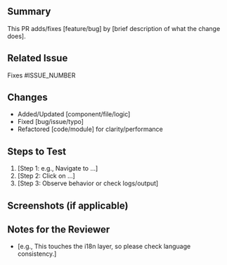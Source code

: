 ## Summary

This PR adds/fixes [feature/bug] by [brief description of what the change does].

## Related Issue

Fixes #ISSUE_NUMBER  

## Changes

- Added/Updated [component/file/logic]
- Fixed [bug/issue/typo]
- Refactored [code/module] for clarity/performance

## Steps to Test

1. [Step 1: e.g., Navigate to ...]
2. [Step 2: Click on ...]
3. [Step 3: Observe behavior or check logs/output]

## Screenshots (if applicable)


## Notes for the Reviewer

- [e.g., This touches the i18n layer, so please check language consistency.]
